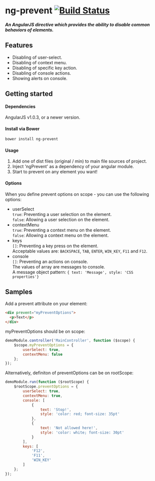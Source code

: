 # ng-prevent [![Build Status](https://travis-ci.org/nitayneeman/ng-prevent.svg?branch=master)](https://travis-ci.org/nitayneeman/ng-prevent)
##### An AngularJS directive which provides the ability to disable common behaviors of elements.

## Features
* Disabling of user-select.
* Disabling of context menu.
* Disabling of specific key action.
* Disabling of console actions.
* Showing alerts on console.


## Getting started
#### Dependencies
AngularJS v1.0.3, or a newer version.
#### Install via Bower
```sh
bower install ng-prevent
```
#### Usage
1. Add one of dist files (original / min) to main file sources of project.
2. Inject 'ngPrevent' as a dependency of your angular module.
3. Start to prevent on any element you want!

#### Options
When you define prevent options on scope - you can use the following options:
* userSelect <br />
`true`: Preventing a user selection on the element. <br />
`false`: Allowing a user selection on the element.
* contextMenu <br />
`true`: Preventing a context menu on the element. <br />
`false`: Allowing a context menu on the element.
* keys <br />
`[]`: Preventing a key press on the element. <br />
Acceptable values are: `BACKSPACE`, `TAB`, `ENTER`, `WIN_KEY`, `F11` and `F12`.
* console <br />
`[]`: Preventing an actions on console. <br />
The values of array are messages to console. <br />
A message object pattern: `{ text: 'Message', style: 'CSS properties'}`

## Samples
Add a prevent attribute on your element:
```html
<div prevent="myPreventOptions">
  <p>Text</p>
</div>
```
myPreventOptions should be on scope:
```js
demoModule.controller('MainController', function ($scope) {
    $scope.myPreventOptions = {
        userSelect: true,
        contextMenu: false
    };
});
```

Alternatively, definiton of preventOptions can be on rootScope:
```js
demoModule.run(function ($rootScope) {
    $rootScope.preventOptions = {
        userSelect: true,
        contextMenu: true,
        console: [
            {
                text: 'Stop!',
                style: 'color: red; font-size: 35pt'
            },
            {
                text: 'Not allowed here!',
                style: 'color: white; font-size: 30pt'
            }
        ],
        keys: [
            'F12',
            'F11',
            'WIN_KEY'
        ]
    };
});
```
